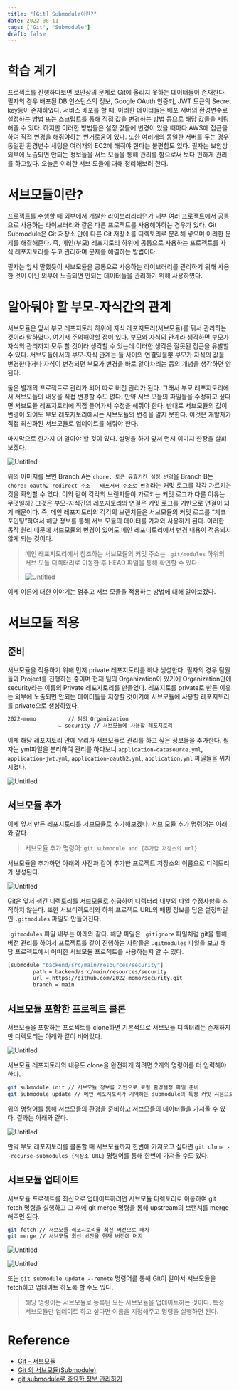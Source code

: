 ```yaml
---
title: "[Git] Submodule이란?"
date: 2022-08-11
tags: ["Git", "Submodule"]
draft: false
---
```


# 학습 계기

프로젝트를 진행하다보면 보안상의 문제로 Git에 올리지 못하는 데이터들이 존재한다. 필자의 경우 배포된 DB 인스턴스의 정보, Google OAuth 인증키, JWT 토큰의 Secret key등이 존재하였다. 서비스 배포를 할 때, 이러한 데이터들은 배포 서버의 환경변수로 설정하는 방법 또는 스크립트를 통해 직접 값을 변경하는 방법 등으로 해당 값들을 세팅해줄 수 있다. 하지만 이러한 방법들은 설정 값들에 변경이 있을 때마다 AWS에 접근을 하여 직접 변경을 해줘야하는 번거로움이 있다. 또한 여러개의 동일한 서버를 두는 경우 동일환 환경변수 세팅을 여러개의 EC2에 해줘야 한다는 불편함도 있다. 필자는 보안상 외부에 노출되면 안되는 정보들을 서브 모듈을 통해 관리를 함으로써 보다 편하게 관리를 하고있다. 오늘은 이러한 서브 모듈에 대해 정리해보려 한다.

# 서브모듈이란?

프로젝트를 수행할 때 외부에서 개발한 라이브러리라던가 내부 여러 프로잭트에서 공통으로 사용하는 라이브러리와 같은 다른 프로젝트를 사용해야하는 경우가 있다. Git Submodule은 Git 저장소 안에 다른 Git 저장소를 디렉토리로 분리해 넣으며 이러한 문제를 해결해준다. 즉, 메인(부모) 레포지토리 하위에 공통으로 사용하는 프로젝트를 자식 레포지토리를 두고 관리하며 문제를 해결하는 방법이다.

필자는 앞서 말했듯이 서브모듈을 공통으로 사용하는 라이브러리를 관리하기 위해 사용한 것이 아닌 외부에 노출되면 안되는 데이터들을 관리하기 위해 사용하였다.

# 알아둬야 할 부모-자식간의 관계

서브모듈은 앞서 부모 레포지토리 하위에 자식 레포지토리(서브모듈)를 둬서 관리하는 것이라 말하였다. 여기서 주의해야할 점이 있다. 부모와 자식의 관계라 생각하면 부모가 자식의 관리까지 모두 할 것이라 생각할 수 있는데 이러한 생각은 잘못된 접근을 유발할 수 있다. 서브모듈에서의 부모-자식 관계는 둘 사이의 연결있을뿐 부모가 자식의 값을 변경한다거나 자식이 변경되면 부모가 변경을 바로 알아차리는 등의 개념을 생각하면 안된다.

둘은 별개의 프로젝트로 관리가 되어 따로 버전 관리가 된다. 그래서 부모 레포지토리에서 서브모듈의 내용을 직접 변경할 수도 없다. 만약 서브 모듈의 파일들을 수정하고 싶다면 서브모듈 레포지토리에 직접 들어가서 수정을 해줘야 한다. 반대로 서브모듈의 값이 변경이 되어도 부모 레포지토리에서는 서브모듈의 변경을 알지 못한다. 이것은 개발자가 직접 최신화된 서브모듈로 업데이트를 해줘야 한다.

마지막으로 한가지 더 알아야 할 것이 있다. 설명을 하기 앞서 먼저 이미지 한장을 살펴보겠다.

![Untitled](image/20220811_Git_Submodule/img.png)

위의 이미지를 보면 Branch A는 `chore: 토큰 유효기간 설정 변경`을 Branch B는 `chore: oauth2 redirect 주소 - 배포서버 주소로 변경`라는 커밋 로그를 각각 가르키는 것을 확인할 수 있다. 이와 같이 각각의 브랜치들이 가르키는 커밋 로그가 다른 이유는 무엇일까? 그것은 부모-자식간의 레포지토리의 연결은 커밋 로그를 기반으로 연결이 되기 때문이다. 즉, 메인 레포지토리의 각각의 브랜치들은 서브모듈의 커밋 로그를 “체크포인팅”하여서 해당 정보를 통해 서브 모듈의 데이터를 가져와 사용하게 된다. 이러한 동작 원리 때문에 서브모듈의 변경이 있어도 메인 레포디토리에서 변경 내용이 적용되지 않게 되는 것이다.

> 메인 레포지토리에서 참조하는 서브모듈의 커밋 주소는 `.git/modules` 하위의 서브 모듈 디렉터리로 이동한 후 HEAD 파일을 통해 확인할 수 있다.
>
> ![Untitled](image/20220811_Git_Submodule/img_1.png)

이제 이론에 대한 이야기는 멈추고 서브 모듈을 적용하는 방법에 대해 알아보겠다.

# 서브모듈 적용

## 준비

서브모듈을 적용하기 위해 먼저 private 레포지토리를 하나 생성한다. 필자의 경우 팀원들과 Project를 진행하는 중이며 현재 팀의 Organization이 있기에 Organization안에 security라는 이름의 Private 레포지토리를 만들었다. 레포지토를 private로 만든 이유는 외부에 노출되면 안되는 데이터들을 저장할 것이기에 서브모듈에 사용할 레포지토리를 private으로 생성하였다.

```bash
2022-momo          // 팀의 Organization
				⌙ security // 서브모듈에 사용할 레포지토리
```

이제 해당 레포지토리 안에 우리가 서브모듈로 관리를 하고 싶은 정보들을 추가한다. 필자는 yml파일을 분리하여 관리를 하다보니 `application-datasource.yml`, `application-jwt.yml`, `application-oauth2.yml`, `application.yml` 파일들을 위치시켰다.

![Untitled](image/20220811_Git_Submodule/img_2.png)

## 서브모듈 추가

이제 앞서 만든 레포지토리를 서브모듈로 추가해보겠다. 서브 모듈 추가 명령어는 아래와 같다.

> 서브모듈 추가 명령어: `git submodule add {추가할 저장소의 url}`

서브모듈을 추가하면 아래의 사진과 같이 추가한 프로젝트 저장소의 이름으로 디렉토리가 생성된다.

![Untitled](image/20220811_Git_Submodule/img_3.png)

Git은 앞서 생긴 디렉토리를 서브모듈로 취급하여 디렉터리 내부의 파일 수정사항을 추적하지 않는다. 또한 서브디렉토리와 하위 프로젝트 URL의 매핑 정보를 담은 설정파일인 `.gitmodules` 파일도 만들어진다.

`.gitmodules` 파일 내부는 아래와 같다. 해당 파일은 `.gitignore` 파일처럼 git을 통해 버전 관리를 하여서 프로젝트를 같이 진행하는 사람들은 `.gitmodules` 파일을 보고 해당 프로젝트에서 어떠한 서브모듈 프로젝트를 사용하는지 알 수 있다.

```bash
[submodule "backend/src/main/resources/security"]
		path = backend/src/main/resources/security
		url = https://github.com/2022-momo/security.git
		branch = main
```

## 서브모듈 포함한 프로젝트 클론

서브모듈을 포함하는 프로젝트를 clone하면 기본적으로 서브모듈 디렉터리는 존재하지만 디렉토리는 아래와 같이 비어있다.

![Untitled](image/20220811_Git_Submodule/img_4.png)

서브모듈 레포지토리의 내용도 clone을 완전하게 하려면 2개의 명령어를 더 입력해야한다.

```bash
git submodule init // 서브모듈 정보를 기반으로 로컬 환경설정 파일 준비
git submodule update // 메인 레포지토리가 기억하는 submodule의 특정 커밋 시점으로 업데이트
```

위의 명령어를 통해 서브모듈의 환경을 준비하고 서브모듈의 데이터들을 가져올 수 있다. 결과는 아래와 같다.

![Untitled](image/20220811_Git_Submodule/img_3.png)

만약 부모 레포지토리를 클론할 때 서브모듈까지 한번에 가져오고 싶다면 `git clone --recurse-submodules {저장소 URL}` 명령어를 통해 한번에 가져올 수도 있다.

## 서브모듈 업데이트

서브모듈 프로젝트를 최신으로 업데이트하려면 서브모듈 디렉토리로 이동하여 git fetch 명령을 실행하고 그 후에 git merge 명령을 통해 upstream의 브랜치를 merge해주면 된다.

```bash
git fetch // 서브모듈 레포지토리를 최신 버전으로 패치
git merge // 서브모듈 최신 버전을 현재 버전에 머지
```

![Untitled](image/20220811_Git_Submodule/img_5.png)

![Untitled](image/20220811_Git_Submodule/img_6.png)

또는 `git submodule update --remote` 명령어를 통해 Git이 알아서 서브모듈을 fetch하고 업데이트 하도록 할 수도 있다.

> 해당 명령어는 서브모듈로 등록된 모든 서브모듈을 업데이트하는 것이다. 특정 서브모듈만 업데이트 하고 싶다면 이름을 지정해주고 명령을 실행하면 된다.

# Reference

- [Git - 서브모듈](https://git-scm.com/book/ko/v2/Git-%EB%8F%84%EA%B5%AC-%EC%84%9C%EB%B8%8C%EB%AA%A8%EB%93%88)
- [Git 의 서브모듈(Submodule)](https://sgc109.github.io/2020/07/16/git-submodule/)
- [git submodule로 중요한 정보 관리하기](https://tecoble.techcourse.co.kr/post/2021-07-31-git-submodule/)
